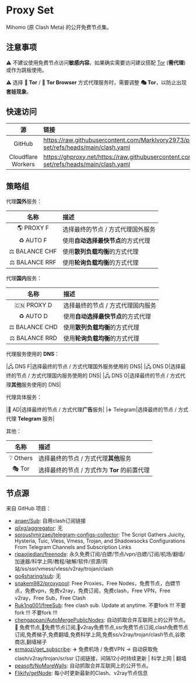 # Proxy Set

Mihomo (原 Clash Meta) 的公开免费节点集。 

## 注意事项

⚠ 不建议使用免费节点访问**敏感内容**。如果确实需要访问建议搭配 [Tor](https://www.torproject.org/download/) (**需代理**) 或作为跳板使用。

⚠ 选择 **🧅 Tor** / **🧅 Tor Browser** 方式代理服务时，需要调整 **🎭 Tor**，以防止出现**套娃现象**。

## 快速访问

|源|链接|
|:-:|:-|
|GitHub|https://raw.githubusercontent.com/MarkIvory2973/proxy-set/refs/heads/main/clash.yaml|
|Cloudflare Workers|https://ghproxy.net/https://raw.githubusercontent.com/MarkIvory2973/proxy-set/refs/heads/main/clash.yaml|

## 策略组

代理**国外**服务：

|名称|描述|
|:-:|:-|
|🌎 PROXY F|选择最终的节点 / 方式代理国外服务|
|♻️ AUTO F|使用**自动选择最快节点**的方式代理|
|⚖️ BALANCE CHF|使用**散列负载均衡**的方式代理|
|⚖️ BALANCE RRF|使用**轮询负载均衡**的方式代理|

代理**国内**服务：

|名称|描述|
|:-:|:-|
|🇨🇳 PROXY D|选择最终的节点 / 方式代理国内服务|
|♻️ AUTO D|使用**自动选择最快节点**的方式代理|
|⚖️ BALANCE CHD|使用**散列负载均衡**的方式代理|
|⚖️ BALANCE RRD|使用**轮询负载均衡**的方式代理|

代理服务使用的 **DNS**：

|🖧 DNS F|选择最终的节点 / 方式代理国外服务使用的 DNS|
|🖧 DNS D|选择最终的节点 / 方式代理国内服务使用的 DNS|
|🖧 DNS O|选择最终的节点 / 方式代理**其他**服务使用的 DNS|

代理具体服务：

|🛑 AD|选择最终的节点 / 方式代理**广告**服务|
|✈️ Telegram|选择最终的节点 / 方式代理 **Telegram** 服务|

其他：

|名称|描述|
|:-:|:-|
|❔ Others|选择最终的节点 / 方式代理**其他**服务|
|🎭 Tor|选择最终的节点 / 方式作为 **Tor** 的前置代理|

## 节点源

来自 GitHub 项目：

- [anaer/Sub](https://github.com/anaer/Sub): 自用clash订阅链接
- [qjlxg/aggregator](https://github.com/qjlxg/aggregator): 无
- [soroushmirzaei/telegram-configs-collector](https://github.com/soroushmirzaei/telegram-configs-collector): The Script Gathers Juicity, Hysteria, Tuic, Vless, Vmess, Trojan, and Shadowsocks Configurations From Telegram Channels and Subscription Links
- [ripaojiedian/freenode](https://github.com/ripaojiedian/freenode): 永久免费订阅/白嫖/节点/vpn/白嫖/订阅/机场/翻墙/加速器/科学上网/教程/破解/软件/资源/网站/ss/ssr/vmess/vless/v2ray/trojan/clash
- [go4sharing/sub](https://github.com/go4sharing/sub): 无
- [snakem982/proxypool](https://github.com/snakem982/proxypool): Free Proxies，Free Nodes，免费节点，白嫖节点，免费vpn，免费v2ray，免费订阅，免费clash，Free VPN，Free v2ray，Free Sub，Free Clash
- [Ruk1ng001/freeSub](https://github.com/Ruk1ng001/freeSub): free clash sub. Update at anytime. 不要fork !!! 不要fork !!! 不要fork !!!
- [chengaopan/AutoMergePublicNodes](https://github.com/chengaopan/AutoMergePublicNodes): 自动抓取合并互联网上的公开节点。 🚀 免费节点,🚀免费节点订阅,🚀v2ray免费节点,ssr免费节点订阅,clash免费节点订阅,免费梯子,免费翻墙,免费科学上网,免费ss/v2ray/trojan/clash节点,谷歌商店,翻墙梯子
- [ermaozi/get_subscribe](https://github.com/ermaozi/get_subscribe): ✈️ 免费机场 / 免费VPN -> 自动获取免 clash/v2ray/trojan/sr/ssr 订阅链接，间隔12小时持续更新 | 科学上网 | 翻墙
- [peasoft/NoMoreWalls](https://github.com/peasoft/NoMoreWalls): 自动抓取合并互联网上的公开节点。
- [Flikify/getNode](https://github.com/Flikify/getNode): 每小时更新最新的Clash、v2ray节点信息
